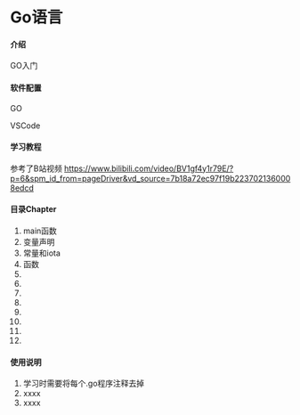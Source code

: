 # Go语言

#### 介绍
GO入门


#### 软件配置
GO

VSCode

#### 学习教程


参考了B站视频
https://www.bilibili.com/video/BV1gf4y1r79E/?p=6&spm_id_from=pageDriver&vd_source=7b18a72ec97f19b2237021360008edcd



#### 目录Chapter


1.  main函数
2.  变量声明
3.  常量和iota
4.  函数
5.  
6.  
7.  
8.  
9.  
10. 
11. 
12. 

#### 使用说明

1.  学习时需要将每个.go程序注释去掉
2.  xxxx
3.  xxxx




